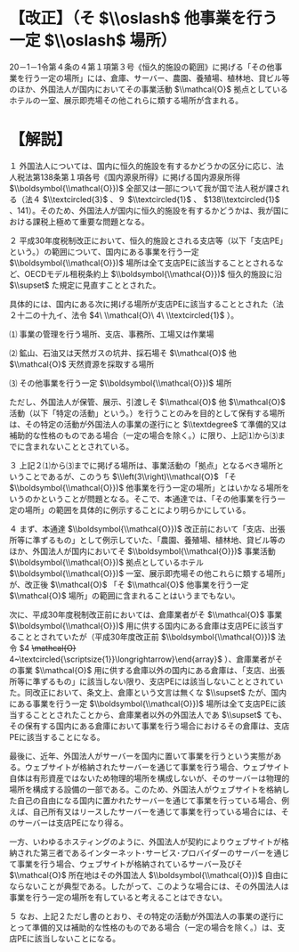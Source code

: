 # 【改正】（そ $\\oslash$ 他事業を行う一定 $\\oslash$ 場所）

20－1－1令第４条の４第１項第３号《恒久的施設の範囲》に掲げる「その他事業を行う一定の場所」には、倉庫、サーバー、農園、養殖場、植林地、貸ビル等のほか、外国法人が国内においてその事業活動 $\\mathcal{O}$ 拠点としているホテルの一室、展示即売場その他これらに類する場所が含まれる。

# 【解説】

１ 外国法人については、国内に恒久的施設を有するかどうかの区分に応じ、法人税法第138条第１項各号《国内源泉所得》に掲げる国内源泉所得 $\\boldsymbol{\\mathcal{O}})$ 全部又は一部について我が国で法人税が課される（法４ $\\textcircled{3}$ 、９ $\\textcircled{1}$ 、 $138\\textcircled{1}$ 、141）。そのため、外国法人が国内に恒久的施設を有するかどうかは、我が国における課税上極めて重要な問題となる。

２ 平成30年度税制改正において、恒久的施設とされる支店等（以下「支店PE」という。）の範囲について、国内にある事業を行う一定 $\\boldsymbol{\\mathcal{O}})$ 場所は全て支店PEに該当することとされるなど、OECDモデル租税条約上 $\\boldsymbol{\\mathcal{O}})$ 恒久的施設に沿 $\\supset$ た規定に見直すこととされた。

具体的には、国内にある次に掲げる場所が支店PEに該当することとされた（法２十二の十九イ、法令 $4\ \\mathcal{O}\ 4\ \\textcircled{1}$ ）。

⑴ 事業の管理を行う場所、支店、事務所、工場又は作業場

⑵ 鉱山、石油又は天然ガスの坑井、採石場そ $\\mathcal{O}$ 他 $\\mathcal{O}$ 天然資源を採取する場所

⑶ その他事業を行う一定 $\\boldsymbol{\\mathcal{O}})$ 場所

ただし、外国法人が保管、展示、引渡しそ $\\mathcal{O}$ 他 $\\mathcal{O}$ 活動（以下「特定の活動」という。）を行うことのみを目的として保有する場所は、その特定の活動が外国法人の事業の遂行にと $\\textdegree$ て準備的又は補助的な性格のものである場合（一定の場合を除く。）に限り、上記⑴から⑶までに含まれないこととされている。

３ 上記２⑴から⑶までに掲げる場所は、事業活動の「拠点」となるべき場所ということであるが、このうち $\\left(3\\right)\\mathcal{O}$ 「そ $\\boldsymbol{\\mathcal{O}})$ 他事業を行う一定の場所」とはいかなる場所をいうのかということが問題となる。そこで、本通達では、「その他事業を行う一定の場所」の範囲を具体的に例示することにより明らかにしている。

４ まず、本通達 $\\boldsymbol{\\mathcal{O}})$ 改正前において「支店、出張所等に準ずるもの」として例示していた、「農園、養殖場、植林地、貸ビル等のほか、外国法人が国内においてそ $\\boldsymbol{\\mathcal{O}})$ 事業活動 $\\boldsymbol{\\mathcal{O}})$ 拠点としているホテル $\\boldsymbol{\\mathcal{O}})$ 一室、展示即売場その他これらに類する場所」が、改正後 $\\mathcal{O}$ 「そ $\\mathcal{O}$ 他事業を行う一定 $\\mathcal{O}$ 場所」の範囲に含まれることはいうまでもない。

次に、平成30年度税制改正前においては、倉庫業者がそ $\\mathcal{O}$ 事業 $\\boldsymbol{\\mathcal{O}})$ 用に供する国内にある倉庫は支店PEに該当することとされていたが（平成30年度改正前 $\\boldsymbol{\\mathcal{O}})$ 法令 $4 ~~\\mathcal{O}~~ 4~\\textcircled{\\scriptsize{1}}\\longrightarrow}\\end{array}$ ）、倉庫業者がその事業 $\\mathcal{O}$ 用に供する倉庫以外の国内にある倉庫は、「支店、出張所等に準ずるもの」に該当しない限り、支店PEには該当しないこととされていた。同改正において、条文上、倉庫という文言は無くな $\\supset$ たが、国内にある事業を行う一定 $\\boldsymbol{\\mathcal{O}})$ 場所は全て支店PEに該当することとされたことから、倉庫業者以外の外国法人であ $\\supset$ ても、その保有する国内にある倉庫において事業を行う場合におけるその倉庫は、支店PEに該当することになる。

最後に、近年、外国法人がサーバーを国内に置いて事業を行うという実態がある。ウェブサイトが格納されたサーバーを通じて事業を行う場合、ウェブサイト自体は有形資産ではないため物理的場所を構成しないが、そのサーバーは物理的場所を構成する設備の一部である。このため、外国法人がウェブサイトを格納した自己の自由になる国内に置かれたサーバーを通じて事業を行っている場合、例えば、自己所有又はリースしたサーバーを通じて事業を行っている場合には、そのサーバーは支店PEになり得る。

一方、いわゆるホスティングのように、外国法人が契約によりウェブサイトが格納された第三者であるインターネット･サービス･プロバイダーのサーバーを通じて事業を行う場合、ウェブサイトが格納されているサーバー及びそ $\\mathcal{O}$ 所在地はその外国法人 $\\boldsymbol{\\mathcal{O}})$ 自由にならないことが典型である。したがって、このような場合には、その外国法人は事業を行う一定の場所を有していると考えることはできない。

５ なお、上記２ただし書のとおり、その特定の活動が外国法人の事業の遂行にとって準備的又は補助的な性格のものである場合（一定の場合を除く。）は、支店PEに該当しないことになる。
